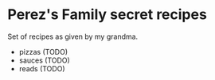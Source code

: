 # Perez's Family secret recipes

Set of recipes as given by my grandma.

- pizzas (TODO)
- sauces (TODO)
- reads (TODO)
